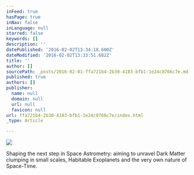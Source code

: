 ```yaml
---
inFeed: true
hasPage: true
inNav: false
inLanguage: null
starred: false
keywords: []
description: ''
datePublished: '2016-02-02T13:34:18.600Z'
dateModified: '2016-02-02T13:33:51.682Z'
title: ''
author: []
sourcePath: _posts/2016-02-01-ffa721b4-2b30-4183-bfb1-1e24c8766c7e.md
published: true
authors: []
publisher:
  name: null
  domain: null
  url: null
  favicon: null
url: ffa721b4-2b30-4183-bfb1-1e24c8766c7e/index.html
_type: Article

---
```

![](https://the-grid-user-content.s3-us-west-2.amazonaws.com/d6226f99-fa55-4411-8601-b3477b9b76f1.png)

Shaping the next step in Space Astrometry: aiming to unravel Dark Matter clumping in small scales, Habitable Exoplanets and the very own nature of Space-Time.